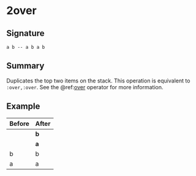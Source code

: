 
# 2over

## Signature

`a b -- a b a b`

## Summary

Duplicates the top two items on the stack. This operation is equivalent to `:over,:over`.
See the @ref:[over](over.md) operator for more information.

## Example

| **Before** | **After** |
|------------|-----------|
|            | **b**     |
|            | **a**     |
| b          | b         |
| a          | a         |

